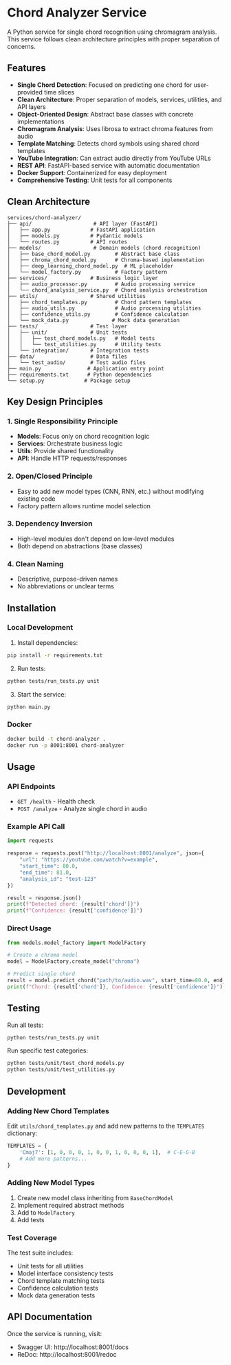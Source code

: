 # Chord Analyzer Service

A Python service for single chord recognition using chromagram analysis. This service follows clean architecture principles with proper separation of concerns.

## Features

- **Single Chord Detection**: Focused on predicting one chord for user-provided time slices
- **Clean Architecture**: Proper separation of models, services, utilities, and API layers
- **Object-Oriented Design**: Abstract base classes with concrete implementations
- **Chromagram Analysis**: Uses librosa to extract chroma features from audio
- **Template Matching**: Detects chord symbols using shared chord templates
- **YouTube Integration**: Can extract audio directly from YouTube URLs
- **REST API**: FastAPI-based service with automatic documentation
- **Docker Support**: Containerized for easy deployment
- **Comprehensive Testing**: Unit tests for all components

## Clean Architecture

```
services/chord-analyzer/
├── api/                    # API layer (FastAPI)
│   ├── app.py             # FastAPI application
│   ├── models.py          # Pydantic models
│   └── routes.py          # API routes
├── models/                 # Domain models (chord recognition)
│   ├── base_chord_model.py        # Abstract base class
│   ├── chroma_chord_model.py      # Chroma-based implementation
│   ├── deep_learning_chord_model.py  # ML placeholder
│   └── model_factory.py           # Factory pattern
├── services/              # Business logic layer
│   ├── audio_processor.py         # Audio processing service
│   └── chord_analysis_service.py  # Chord analysis orchestration
├── utils/                 # Shared utilities
│   ├── chord_templates.py         # Chord pattern templates
│   ├── audio_utils.py             # Audio processing utilities
│   ├── confidence_utils.py        # Confidence calculation
│   └── mock_data.py              # Mock data generation
├── tests/                 # Test layer
│   ├── unit/              # Unit tests
│   │   ├── test_chord_models.py   # Model tests
│   │   └── test_utilities.py      # Utility tests
│   └── integration/       # Integration tests
├── data/                  # Data files
│   └── test_audio/        # Test audio files
├── main.py               # Application entry point
├── requirements.txt      # Python dependencies
└── setup.py             # Package setup
```

## Key Design Principles

### 1. Single Responsibility Principle
- **Models**: Focus only on chord recognition logic
- **Services**: Orchestrate business logic
- **Utils**: Provide shared functionality
- **API**: Handle HTTP requests/responses

### 2. Open/Closed Principle
- Easy to add new model types (CNN, RNN, etc.) without modifying existing code
- Factory pattern allows runtime model selection

### 3. Dependency Inversion
- High-level modules don't depend on low-level modules
- Both depend on abstractions (base classes)

### 4. Clean Naming
- Descriptive, purpose-driven names
- No abbreviations or unclear terms

## Installation

### Local Development

1. Install dependencies:
```bash
pip install -r requirements.txt
```

2. Run tests:
```bash
python tests/run_tests.py unit
```

3. Start the service:
```bash
python main.py
```

### Docker

```bash
docker build -t chord-analyzer .
docker run -p 8001:8001 chord-analyzer
```

## Usage

### API Endpoints

- `GET /health` - Health check
- `POST /analyze` - Analyze single chord in audio

### Example API Call

```python
import requests

response = requests.post("http://localhost:8001/analyze", json={
    "url": "https://youtube.com/watch?v=example",
    "start_time": 80.0,
    "end_time": 81.0,
    "analysis_id": "test-123"
})

result = response.json()
print(f"Detected chord: {result['chord']}")
print(f"Confidence: {result['confidence']}")
```

### Direct Usage

```python
from models.model_factory import ModelFactory

# Create a chroma model
model = ModelFactory.create_model("chroma")

# Predict single chord
result = model.predict_chord("path/to/audio.wav", start_time=80.0, end_time=81.0)
print(f"Chord: {result['chord']}, Confidence: {result['confidence']}")
```

## Testing

Run all tests:
```bash
python tests/run_tests.py unit
```

Run specific test categories:
```bash
python tests/unit/test_chord_models.py
python tests/unit/test_utilities.py
```

## Development

### Adding New Chord Templates

Edit `utils/chord_templates.py` and add new patterns to the `TEMPLATES` dictionary:

```python
TEMPLATES = {
    'Cmaj7': [1, 0, 0, 0, 1, 0, 0, 1, 0, 0, 0, 1],  # C-E-G-B
    # Add more patterns...
}
```

### Adding New Model Types

1. Create new model class inheriting from `BaseChordModel`
2. Implement required abstract methods
3. Add to `ModelFactory`
4. Add tests

### Test Coverage

The test suite includes:
- Unit tests for all utilities
- Model interface consistency tests
- Chord template matching tests
- Confidence calculation tests
- Mock data generation tests

## API Documentation

Once the service is running, visit:
- Swagger UI: http://localhost:8001/docs
- ReDoc: http://localhost:8001/redoc